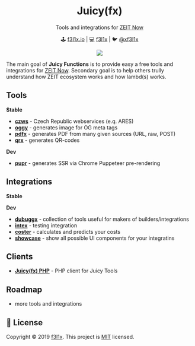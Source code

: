 <h1 align=center>Juicy(fx)</h1>

<p align=center>
Tools and integrations for <a href="https://zeit.co">ZEIT Now</a>
</p>

<p align=center>
🕹 <a href="https://f3l1x.io">f3l1x.io</a> | 💻 <a href="https://github.com/f3l1x">f3l1x</a> | 🐦 <a href="https://twitter.com/xf3l1x">@xf3l1x</a>
</p>

<p align=center>
    <a href="https://circleci.com/gh/juicyfx/juicy"><img src="https://img.shields.io/circleci/build/github/juicyfx/juicy?style=flat-square"></a>
</p>

The main goal of **Juicy Functions** is to provide easy a free tools and integrations for [ZEIT Now](https://zeit.co).
Secondary goal is to help others trully understand how ZEIT ecosystem works and how lambd(s) works.

## Tools

**Stable**

- [**czws**](tools/czws) - Czech Republic webservices (e.q. ARES)
- [**oggy**](tools/oggy) - generates image for OG meta tags
- [**pdfx**](tools/pdfx) - generates PDF from many given sources (URL, raw, POST)
- [**qrx**](tools/qrx) - generates QR-codes

**Dev**

- [**pupr**](tools/pupr) - generates SSR via Chrome Puppeteer pre-rendering

## Integrations

**Stable**

**Dev**

- [**dubuggx**](integrations/dubuggx) - collection of tools useful for makers of builders/integrations
- [**intex**](integrations/intex) - testing integration
- [**coster**](integrations/coster) -  calculates and predicts your costs
- [**showcase**](integrations/showcase) -  show all possible UI components for your integratins

## Clients

- [**Juicy(fx) PHP**](client/php) -  PHP client for Juicy Tools

## Roadmap

- more tools and integrations

## 📝 License

Copyright © 2019 [f3l1x](https://github.com/f3l1x).
This project is [MIT](LICENSE) licensed.
